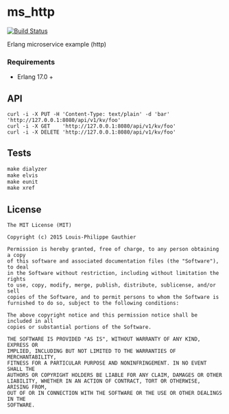 # ms_http

[![Build Status](https://travis-ci.org/lpgauth/ms_http.svg)](https://travis-ci.org/lpgauth/ms_http)

Erlang microservice example (http)

### Requirements

* Erlang 17.0 +

## API

```
curl -i -X PUT -H 'Content-Type: text/plain' -d 'bar' 'http://127.0.0.1:8080/api/v1/kv/foo'
curl -i -X GET    'http://127.0.0.1:8080/api/v1/kv/foo'
curl -i -X DELETE 'http://127.0.0.1:8080/api/v1/kv/foo'
```

## Tests

```makefile
make dialyzer
make elvis
make eunit
make xref
```

## License

```license
The MIT License (MIT)

Copyright (c) 2015 Louis-Philippe Gauthier

Permission is hereby granted, free of charge, to any person obtaining a copy
of this software and associated documentation files (the "Software"), to deal
in the Software without restriction, including without limitation the rights
to use, copy, modify, merge, publish, distribute, sublicense, and/or sell
copies of the Software, and to permit persons to whom the Software is
furnished to do so, subject to the following conditions:

The above copyright notice and this permission notice shall be included in all
copies or substantial portions of the Software.

THE SOFTWARE IS PROVIDED "AS IS", WITHOUT WARRANTY OF ANY KIND, EXPRESS OR
IMPLIED, INCLUDING BUT NOT LIMITED TO THE WARRANTIES OF MERCHANTABILITY,
FITNESS FOR A PARTICULAR PURPOSE AND NONINFRINGEMENT. IN NO EVENT SHALL THE
AUTHORS OR COPYRIGHT HOLDERS BE LIABLE FOR ANY CLAIM, DAMAGES OR OTHER
LIABILITY, WHETHER IN AN ACTION OF CONTRACT, TORT OR OTHERWISE, ARISING FROM,
OUT OF OR IN CONNECTION WITH THE SOFTWARE OR THE USE OR OTHER DEALINGS IN THE
SOFTWARE.
```

